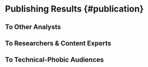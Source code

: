 Publishing Results {#publication}
====================================

To Other Analysts
------------------------------------

To Researchers & Content Experts
------------------------------------

To Technical-Phobic Audiences
------------------------------------
